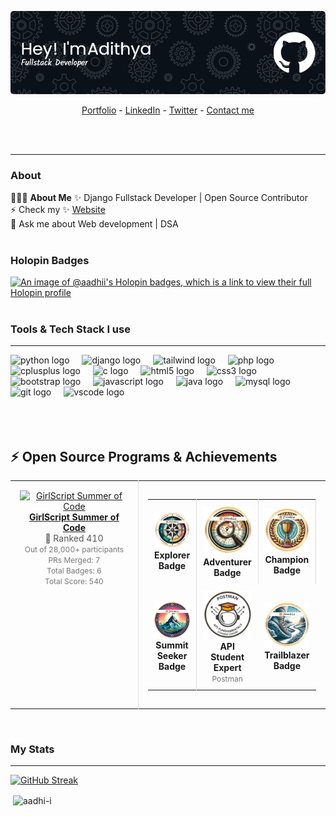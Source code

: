 ![Header](./github-header-image.png)


<p align="center">
  <a href="https://aadhi-i.github.io/Portfolio/">Portfolio</a> -
  <a href="https://www.linkedin.com/in/adithya-s-nair-63153626b">LinkedIn</a> - 
  <a href="https://x.com/adithyasnair33?t=sg-79s_7Iojjn2wJQvkTig&s=09">Twitter</a> -
  <a href="https://aadhi-i.github.io/Portfolio/#contact">Contact me</a> 
</p><br><br><hr>

### About

👨🏻‍💻 **About Me**
✨ Django Fullstack Developer | Open Source Contributor <br>
⚡ Check my ✨ [Website](https://aadhi-i.github.io/Portfolio/) <br>
💬 Ask me about Web development | DSA <br><br>

### Holopin Badges
[![An image of @aadhii's Holopin badges, which is a link to view their full Holopin profile](https://holopin.me/aadhii)](https://holopin.io/@aadhii)
<br><br>


### Tools & Tech Stack I use
<hr>

<div align="left">
  
  <img src="https://cdn.jsdelivr.net/gh/devicons/devicon/icons/python/python-original.svg" height="40" alt="python logo"  />
  <img width="12" />
  <img src="https://cdn.jsdelivr.net/gh/devicons/devicon/icons/django/django-plain.svg" height="40" alt="django logo"  />
  <img width="12" />
  <img src="https://cdn.jsdelivr.net/gh/devicons/devicon/icons/tailwindcss/tailwindcss-original.svg" height="40" alt="tailwind logo"  />
  <img width="12" />
  <img src="https://cdn.jsdelivr.net/gh/devicons/devicon/icons/php/php-original.svg" height="40" alt="php logo"  />
  <img width="12" />
  <img src="https://cdn.jsdelivr.net/gh/devicons/devicon/icons/cplusplus/cplusplus-original.svg" height="40" alt="cplusplus logo"  />
  <img width="12" />
  <img src="https://cdn.jsdelivr.net/gh/devicons/devicon/icons/c/c-original.svg" height="40" alt="c logo"  />
  <img width="12" />
  <img src="https://cdn.jsdelivr.net/gh/devicons/devicon/icons/html5/html5-original.svg" height="40" alt="html5 logo"  />
  <img width="12" />
  <img src="https://cdn.jsdelivr.net/gh/devicons/devicon/icons/css3/css3-original.svg" height="40" alt="css3 logo"  />
  <img width="12" />
  <img src="https://cdn.jsdelivr.net/gh/devicons/devicon/icons/bootstrap/bootstrap-original.svg" height="40" alt="bootstrap logo"  />
  <img width="12" />
  <img src="https://cdn.jsdelivr.net/gh/devicons/devicon/icons/javascript/javascript-original.svg" height="40" alt="javascript logo"  />
  <img width="12" />
  <img src="https://cdn.jsdelivr.net/gh/devicons/devicon/icons/java/java-original.svg" height="40" alt="java logo"  />
  <img width="12" />
  <img src="https://cdn.jsdelivr.net/gh/devicons/devicon/icons/mysql/mysql-original.svg" height="40" alt="mysql logo"  />
  <img width="12" />
  <img src="https://cdn.jsdelivr.net/gh/devicons/devicon/icons/git/git-original.svg" height="40" alt="git logo"  />
  <img width="12" />
  <img src="https://cdn.jsdelivr.net/gh/devicons/devicon/icons/vscode/vscode-original.svg" height="40" alt="vscode logo"  />
  <img width="12" />
  
</div>
<br><br><br>

## :zap: Open Source Programs & Achievements

<div align="center">
  <table>
    <tr align="center">
      <td style="border-right: 1px solid #dddddd; padding: 15px;" valign="top" width="50%">
        <a href="">
          <img src="https://github.com/ananyag309/ananyag309/blob/main/gssoc.png" alt="GirlScript Summer of Code" width="120" />
          <br>
          <strong>GirlScript Summer of Code</strong>
        </a>
        <br>
        <span style="font-size: 14px; color: #555555;">🏅 Ranked 410</span>
        <br>
        <span style="font-size: 12px; color: #777777;">
	  Out of 28,000+ participants<br>
          PRs Merged: 7<br>
          Total Badges: 6<br>
          Total Score: 540<br>
        </span>
      </td>
      <td style="padding: 15px;" valign="top" width="50%">
        <table>
          <tr align="center">
            <td style="border-right: 1px solid #dddddd; padding: 10px;" width="100">
              <img src="https://github.com/aadhi-i/aadhi-i/blob/main/Explorer-badge.png" alt="Explorer Badge" width="80" />
              <br>
              <strong>Explorer Badge</strong>
            </td>
            <td style="border-right: 1px solid #dddddd; padding: 10px;" width="100">
              <img src="https://github.com/aadhi-i/aadhi-i/blob/main/Adventurer-badge.png" alt="Adventurer Badge" width="80" />
              <br>
              <strong>Adventurer Badge</strong>
            </td>
            <td style="border-right: 1px solid #dddddd; padding: 10px;" width="100">
              <img src="https://github.com/aadhi-i/aadhi-i/blob/main/Champion-badge.png" alt="Champion Badge" width="80" />
              <br>
              <strong>Champion Badge</strong>
            </td>
          </tr>
          <tr align="center">
            <td style="border-right: 1px solid #dddddd; padding: 10px;" width="100">
              <img src="https://github.com/aadhi-i/aadhi-i/blob/main/SummitSeeker-badge.png" alt="Summit Seeker Badge" width="80" />
              <br>
              <strong>Summit Seeker Badge</strong>
            </td>
            <td style="padding: 10px;" width="100">
              <img src="https://github.com/aadhi-i/aadhi-i/blob/main/Postman-badge.png" alt="Postman API Fundamentals Student Expert" width="80" />
              <br>
              <strong>API Student Expert</strong>
              <br>
              <span style="font-size: 12px; color: #777777;">Postman</span>
            </td>
            <td style="padding: 10px;" width="100">
              <img src="https://github.com/aadhi-i/aadhi-i/blob/main/TrailBlazer-badge.png" alt="Trailblazer Badge" width="80" />
              <br>
              <strong>Trailblazer Badge</strong>
            </td>
          </tr>
        </table>
      </td>
    </tr>
  </table>
</div>

<br>

### My Stats
<hr>

[![GitHub Streak](https://github-readme-streak-stats.herokuapp.com?user=aadhi-i&theme=blue-green)](https://git.io/streak-stats)
<br>
<p>&nbsp;<img align="center" src="https://github-readme-stats.vercel.app/api?username=aadhi-i&show_icons=true&theme=dark&locale=en" alt="aadhi-i" /></p>




